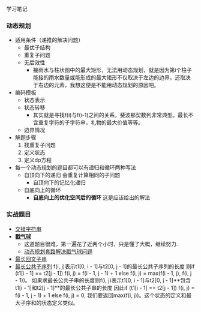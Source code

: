 学习笔记
### 动态规划
- 适用条件（递推的解决问题）
  - 最优子结构
  - 重复子问题
  - 无后效性
    - 接雨水与柱状图中的最大矩形，无法用动态规划，就是因为第i个柱子能接的雨水数量或能形成的最大矩形不仅取决于左边的边界，还取决于右边的元素，我想这便是不能用动态规划的原因吧。
- 编码模板
  - 状态表示
  - 状态转移
    - 其实就是寻找f(i)与f(i-1)之间的关系，斐波那契数列非常典型。最长不含重复字符的子字符串，礼物的最大价值等等。
  - 边界情况
- 解题步骤
  1. 找重复子问题
  2. 定义状态
  3. 定义dp方程
- 每一个动态规划的题目都可以有递归和循环两种写法
    - 自顶向下的递归 会重复计算相同的子问题
        - 自顶向下的记忆化递归
    - 自底向上的循环
        - **自底向上的优化空间后的循环** 这是应该给出的解法
### 实战题目
- [交错字符串](https://leetcode-cn.com/problems/interleaving-string/)
- [**戳气球**](https://leetcode-cn.com/problems/burst-balloons/)
  - 这道题目很难，第一遍花了近两个小时，只是懂了大概，继续努力.
  - [动态规划套路解决戳气球问题](https://leetcode-cn.com/problems/burst-balloons/solution/dong-tai-gui-hua-tao-lu-jie-jue-chuo-qi-qiu-wen-ti/)
- [最长回文子串](https://leetcode-cn.com/problems/longest-palindromic-substring/)
- [最长公共子序列](https://leetcode-cn.com/problems/longest-common-subsequence/)
  f(i, j)表示t1\[0, i - 1\]与t2\[0, j - 1\]的最长公共子序列的长度
  则if (t1\[i - 1\] == t2\[j - 1\]) f(i, j) = f(i - 1, j - 1) + 1
  else f(i, j) = max(f(i - 1, j), f(i, j - 1))。
  如果求最长公共子串的长度则f(i, j)表示t1\[0, i - 1\]与t2\[0, j - 1]**包含t1\[i - 1]和t2\[j - 1]**的最长公共子串的长度
  因此if (t1\[i - 1\] == t2\[j - 1\]) f(i, j) = f(i - 1, j - 1) + 1
  else f(i, j) = 0, 我们要返回max(f(i, j))。这个状态的定义和最大子序和的状态定义类似。